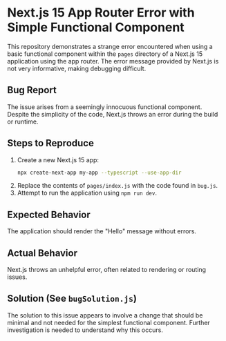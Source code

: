 # Next.js 15 App Router Error with Simple Functional Component

This repository demonstrates a strange error encountered when using a basic functional component within the `pages` directory of a Next.js 15 application using the app router.  The error message provided by Next.js is not very informative, making debugging difficult.

## Bug Report

The issue arises from a seemingly innocuous functional component.  Despite the simplicity of the code, Next.js throws an error during the build or runtime.

## Steps to Reproduce

1.  Create a new Next.js 15 app:
    ```bash
    npx create-next-app my-app --typescript --use-app-dir
    ```
2.  Replace the contents of `pages/index.js` with the code found in `bug.js`.
3.  Attempt to run the application using `npm run dev`.

## Expected Behavior

The application should render the "Hello" message without errors.

## Actual Behavior

Next.js throws an unhelpful error, often related to rendering or routing issues.

## Solution (See `bugSolution.js`)

The solution to this issue appears to involve a change that should be minimal and not needed for the simplest functional component. Further investigation is needed to understand why this occurs.